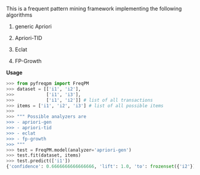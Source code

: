 This is a frequent pattern mining framework implementing the following algorithms

1) generic Apriori

3) Apriori-TID

4) Eclat

5) FP-Growth

**Usage**

```python
>>> from pyfreqpm import FreqPM
>>> dataset = [['i1', 'i2'],
>>>            ['i1', 'i3'],
>>>            ['i1', 'i2']] # list of all transactions
>>> items = ['i1', 'i2', 'i3'] # list of all possible items
>>>
>>> """ Possible analyzers are
>>> - apriori-gen
>>> - apriori-tid
>>> - eclat
>>> - fp-growth
>>> """
>>> test = FreqPM.model(analyzer='apriori-gen')
>>> test.fit(dataset, items)
>>> test.predict(['i1'])
{'confidence': 0.6666666666666666, 'lift': 1.0, 'to': frozenset({'i2'})}
```
